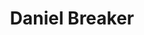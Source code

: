 ---
title: Daniel Breaker
redirect_from: 
- /people/Daniel-Eric-Breaker
layout: people
image: 
image_credit: 
image_alt: 
image_caption: 
birth_info:
  birth_name: 
  birth_date: 1980-06-02
  birth_place: Manhattan, Kansas
details:
  Website: 
  Facebook:
  Twitter: 
  Instagram: danielbreaker | danielbreaker
  LinkedIn: 
  IBDB: Daniel Breaker | daniel-breaker-412638
  IMDb: Daniel Breaker | nm1683726
  Wikipedia: Daniel Breaker | Daniel_Breaker
external_links:
---